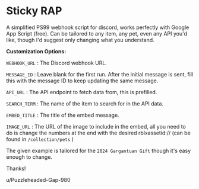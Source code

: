 # Sticky RAP

A simplified PS99 webhook script for discord, works perfectly with Google App Script (free). Can be tailored to any item, any pet, even any API you'd like, though I'd suggest only changing what you understand.

**Customization Options:**

`WEBHOOK_URL` : The Discord webhook URL.

`MESSAGE_ID` : Leave blank for the first run. After the initial message is sent, fill this with the message ID to keep updating the same message.

`API_URL` : The API endpoint to fetch data from, this is prefilled.

`SEARCH_TERM` : The name of the item to search for in the API data.

`EMBED_TITLE` : The title of the embed message.

`IMAGE_URL` : The URL of the image to include in the embed, all you need to do is change the numbers at the end with the desired rblxassetid:// (can be found in `/collection/pets` )

The given example is tailored for the `2024 Gargantuan Gift` though it's easy enough to change.

Thanks!

u/Puzzleheaded-Gap-980
